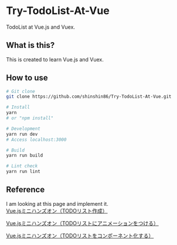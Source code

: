 # Try-TodoList-At-Vue
TodoList at Vue.js and Vuex.

## What is this?

This is created to learn Vue.js and Vuex.



## How to use

```bash
# Git clone
git clone https://github.com/shinshin86/Try-TodoList-At-Vue.git

# Install
yarn
# or "npm install"

# Development
yarn run dev
# Access localhost:3000

# Build
yarn run build

# Lint check
yarn run lint
```





## Reference

I am looking at this page and implement it.<br>
[Vue.jsミニハンズオン（TODOリスト作成）](https://qiita.com/moonglows76/items/358ef3cd1566c38ece3a)

[Vue.jsミニハンズオン（TODOリストにアニメーションをつける）](https://qiita.com/moonglows76/items/d550f0243319d7111ee3)

[Vue.jsミニハンズオン（TODOリストをコンポーネント化する）](https://qiita.com/moonglows76/items/242aaf265672797c6800)